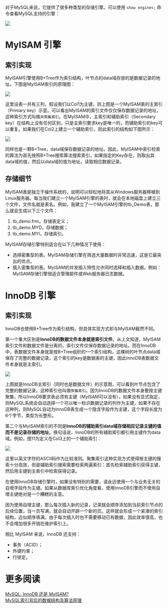对于MySQL来说，它提供了很多种类型的存储引擎。可以使用 `show engines;` 命令查看MySQL支持的引擎：

![][5]

# MyISAM 引擎

## 索引实现

MyISAM引擎使用B+Tree作为索引结构，叶节点的data域存放的是数据记录的地址。下图是MyISAM索引的原理图：

![][1]

这里设表一共有三列，假设我们以Col1为主键，则上图是一个MyISAM表的主索引（Primary key）示意。可以看出MyISAM的索引文件仅仅保存数据记录的地址，这种索引方式叫做`非聚集索引`。在MyISAM中，主索引和辅助索引（Secondary key）在结构上没有任何区别，只是主索引要求key是唯一的，而辅助索引的key可以重复。如果我们在Col2上建立一个辅助索引，则此索引的结构如下图所示：

![][2]

同样也是一颗B+Tree，data域保存数据记录的地址。因此，MyISAM中索引检索的算法为首先按照B+Tree搜索算法搜索索引，如果指定的Key存在，则取出其data域的值，然后以data域的值为地址，读取相应数据记录。

## 存储细节

MyISAM表是独立于操作系统的，说明可以轻松地将其从Windows服务器移植到Linux服务器。每当我们建立一个MyISAM引擎的表时，就会在本地磁盘上建立三个文件，文件名就是表名。例如，我建立了一个MyISAM引擎的tb_Demo表，那么就会生成以下三个文件：

1. tb_demo.frm，存储表定义；
2. tb_demo.MYD，存储数据；
3. tb_demo.MYI，存储索引。

MyISAM存储引擎特别适合在以下几种情况下使用：

* 选择密集型的表。MyISAM存储引擎在筛选大量数据时非常迅速，这是它最突出的优点。
* 插入密集型的表。MyISAM的并发插入特性允许同时选择和插入数据。例如：MyISAM存储引擎很适合管理邮件或Web服务器日志数据。

# InnoDB 引擎

## 索引实现

InnoDB也使用B+Tree作为索引结构，但具体实现方式却与MyISAM截然不同。

第一个重大区别是**InnoDB的数据文件本身就是索引文件**。从上文知道，MyISAM索引文件和数据文件是分离的，索引文件仅保存数据记录的地址。而在InnoDB中，表数据文件本身就是按B+Tree组织的一个索引结构，这棵树的叶节点data域保存了完整的数据记录。这个索引的key是数据表的主键，因此InnoDB表数据文件本身就是主索引。

![][3]

上图就是InnoDB主索引（同时也是数据文件）的示意图，可以看到叶节点包含了完整的数据记录。这种索引也叫做`聚集索引`。因为InnoDB的数据文件本身要按主键聚集，所以InnoDB要求表必须有主键（MyISAM可以没有），如果没有显式指定，则MySQL系统会自动选择一个可以唯一标识数据记录的列作为主键，如果不存在这种列，则MySQL自动为InnoDB表生成一个隐含字段作为主键，这个字段长度为6个字节，类型为长整形。

第二个与MyISAM索引的不同是**InnoDB的辅助索引data域存储相应记录主键的值而不是记录存储的地址**。换句话说，InnoDB的所有辅助索引都引用主键作为data域。例如，图11为定义在Col3上的一个辅助索引：

![][4]

这里以英文字符的ASCII码作为比较准则。聚集索引这种实现方式使得按主键的搜索十分高效，但是辅助索引搜索需要检索两遍索引：首先检索辅助索引获得主键，然后用主键到主索引中检索获得记录。

在使用InnoDB存储引擎时，如果没有特别的需要，请永远使用一个与业务无关的自增字段作为主键。如果从数据库索引优化角度看，使用InnoDB引擎而不使用自增主键绝对是一个糟糕的主意。

因为使用自增主键，那么每次插入新的记录，记录就会顺序添加到当前索引节点的后续位置，当一页写满，就会自动开辟一个新的页。这样就会形成一个紧凑的索引结构，近似顺序填满。由于每次插入时也不需要移动已有数据，因此效率很高，也不会增加很多开销在维护索引上。

相比 MyISAM 来说，InnoDB 还支持：

* 事务（ACID）；
* 外键约束；
* 行锁定。

# 更多阅读

[MySQL: InnoDB 还是 MyISAM?](http://coolshell.cn/articles/652.html)   
[MySQL索引背后的数据结构及算法原理](http://blog.codinglabs.org/articles/theory-of-mysql-index.html)  


[1]: http://7xrlu9.com1.z0.glb.clouddn.com/DB_Engine_1.png
[2]: http://7xrlu9.com1.z0.glb.clouddn.com/DB_Engine_2.png
[3]: http://7xrlu9.com1.z0.glb.clouddn.com/DB_Engine_3.png
[4]: http://7xrlu9.com1.z0.glb.clouddn.com/DB_Engine_4.png
[5]: http://7xrlu9.com1.z0.glb.clouddn.com/DB_Engine_5.png

